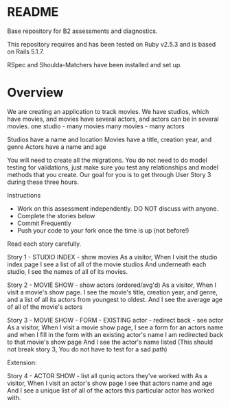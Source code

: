 # README

Base repository for B2 assessments and diagnostics.

This repository requires and has been tested on Ruby v2.5.3 and is based on Rails 5.1.7.

RSpec and Shoulda-Matchers have been installed and set up.


# Overview
We are creating an application to track movies. We have studios, which have movies, and movies have several actors, and actors can be in several movies.
one studio - many movies
many movies - many actors

Studios have a name and location
Movies have a title, creation year, and genre
Actors have a name and age

You will need to create all the migrations. You do not need to do model testing for validations, just make sure you test any relationships and model methods that you create. Our goal for you is to get through User Story 3 during these three hours.

Instructions
* Work on this assessment independently. DO NOT discuss with anyone.
* Complete the stories below
* Commit Frequently
* Push your code to your fork once the time is up (not before!)

Read each story carefully.

Story 1 - STUDIO INDEX - show movies
As a visitor,
When I visit the studio index page
I see a list of all of the movie studios
And underneath each studio, I see the names of all of its movies.

Story 2 - MOVIE SHOW - show actors (ordered/avg'd)
As a visitor,
When I visit a movie's show page.
I see the movie's title, creation year, and genre,
and a list of all its actors from youngest to oldest.
And I see the average age of all of the movie's actors

Story 3 - MOVIE SHOW - FORM - EXISTING actor - redirect back - see actor
As a visitor,
When I visit a movie show page,
I see a form for an actors name
and when I fill in the form with an existing actor's name
I am redirected back to that movie's show page
And I see the actor's name listed
(This should not break story 3, You do not have to test for a sad path)


Extension:

Story 4 - ACTOR SHOW - list all quniq actors they've worked with
As a visitor,
When I visit an actor's show page
I see that actors name and age
And I see a unique list of all of the actors this particular actor has worked with.

